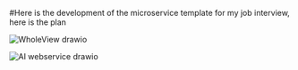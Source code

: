 #Here is the development of the microservice template for my job interview, here is the plan

![WholeView drawio](https://github.com/jlam1983/webserviceforinterview/assets/132024996/268dddcc-1cbd-42f5-839e-67667992625a)

![AI webservice drawio](https://github.com/jlam1983/webserviceforinterview/assets/132024996/85a5c1f8-a364-452d-89af-ebf8a4e563e9)
